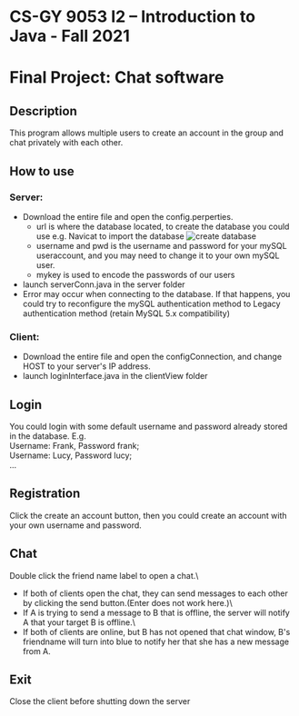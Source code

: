 # CS-GY 9053 I2 – Introduction to Java - Fall 2021

# Final Project: Chat software

## Description

This program allows multiple users to create an account in the group and chat privately with each other.

## How to use

### Server: 

* Download the entire file and open the config.perperties.
  * url is where the database located, to create the database you could use e.g. Navicat to import the database
  ![create database](/screenshot/1.gif)
  * username and pwd is the username and password for your mySQL useraccount, and you may need to change it to your own mySQL user.
  * mykey is used to encode the passwords of our users
* launch serverConn.java in the server folder
* Error may occur when connecting to the database. If that happens, you could try to reconfigure the mySQL authentication method to Legacy authentication method (retain MySQL 5.x compatibility)

### Client: 
* Download the entire file and open the configConnection, and change HOST to your server's IP address.
* launch loginInterface.java in the clientView folder

## Login

You could login with some default username and password already stored in the database. E.g.\
Username: Frank, Password frank;\
Username: Lucy, Password lucy;\
...

## Registration

Click the create an account button, then you could create an account with your own username and password.

## Chat
Double click the friend name label to open a chat.\
* If both of clients open the chat, they can send messages to each other by clicking the send button.(Enter does not work here.)\
* If A is trying to send a message to B that is offline, the server will notify A that your target B is offline.\
* If both of clients are online, but B has not opened that chat window, B's friendname will turn into blue to notify her that she has a new message from A.

## Exit
Close the client before shutting down the server
